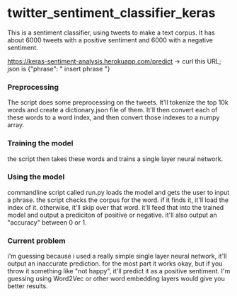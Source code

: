 # twitter_sentiment_classifier_keras

This is a sentiment classifier, using tweets to make a text corpus. It has about 6000 tweets with a positive sentiment and 6000 with a negative sentiment.

https://keras-sentiment-analysis.herokuapp.com/predict -> curl this URL; json is  {"phrase": " insert phrase "}

### Preprocessing

The script does some preprocessing on the tweets. It'll tokenize the top 10k words and create a dictionary.json file of them. It'll then convert each of these words to a word index, and then convert those indexes to a numpy array.

### Training the model

the script then takes these words and trains a single layer neural network. 

### Using the model

commandline script called run.py loads the model and gets the user to input a phrase. the script checks the corpus for the word. if it finds it, it'll load the index of it. otherwise, it'll skip over that word. it'll feed that into the trained model and output a prediciton of positive or negative. it'll also output an "accuracy" between 0 or 1.

### Current problem

i'm guessing because i used a really simple single layer neural network, it'll output an inaccurate prediction. for the most part it works okay, but if you throw it something like "not happy", it'll predict it as a positive sentiment. I'm guessing using Word2Vec or other word embedding layers would give you better results. 
